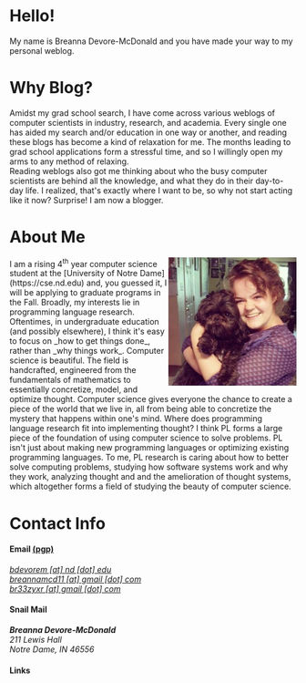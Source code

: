 # Hello!
My name is Breanna Devore-McDonald and you have made your way
to my personal weblog.  

# Why Blog?
Amidst my grad school search, I have come across various weblogs
of computer scientists in industry, research, and academia. Every 
single one has aided my search and/or education in one way or another,
and reading these blogs has become a kind of relaxation for me. The
months leading to grad school applications form a stressful time, and
so I willingly open my arms to any method of relaxing.  
Reading weblogs also got me thinking about who the busy computer 
scientists are behind all the knowledge, and what they do in their
day-to-day life. I realized, that's exactly where I want to be, so 
why not start acting like it now? Surprise! I am now a blogger.

# About Me
<img class="img-circle" style="float: right;" src="/static/teek.jpg" width="225">
I am a rising 4<sup>th</sup> year computer science student at
the [University of Notre Dame](https://cse.nd.edu) and, you 
guessed it, I will be applying to graduate programs in the Fall.
Broadly, my interests lie in programming language research. 
Oftentimes, in undergraduate education (and possibly elsewhere), 
I think it's easy to 
focus on _how to get things done_, rather than _why things work_. 
Computer science is beautiful. The field is handcrafted, 
engineered from the fundamentals of mathematics to essentially
concretize, model, and optimize thought.
Computer science gives everyone the chance to create a 
piece of the world that we live in, all from being able to
concretize the mystery that happens within one's mind.  
Where does programming language research fit into implementing
thought? I think PL forms a large piece of the foundation of 
using computer science to solve problems. PL isn't just 
about making new programming languages or optimizing existing
programming languages. To me, PL research 
is caring about how to better solve computing problems, 
studying how software systems work and why they work, 
analyzing thought and and the amelioration of thought systems,
which altogether forms a field of studying the beauty of computer
science.

# Contact Info

<div class="row featurette">
  <div class="col-md-5 text-left">
   <h4>Email <a href="/publickey.asc">(pgp)</a></h4>
   <address>
    <a href="mailto:bdevorem@nd.edu"> bdevorem [at] nd [dot] edu</a><br>
    <a href="mailto:breannamcd11@gmail.com"> breannamcd11 [at] gmail [dot] com</a><br>
    <a href="mailto:br33zyxr@gmail.com"> br33zyxr [at] gmail [dot] com</a><br>
   </address>
 </div>
 <div class="col-md-4 text-left">
  <h4>Snail Mail</h4>
   <address>
    <strong>Breanna Devore-McDonald</strong><br>
    211 Lewis Hall<br>
    Notre Dame, IN 46556<br>
   </address>
  </div> 
 <div class="col-md-3 text-left">
  <h4>Links</h4>
   <i class="fa fa-github" href="https://github.com/bdevorem"></i>
   <span class="fa fa-bitbucket" href="https://bitbucket.org/bdevorem"></span>
   <span class="fa fa-linkedin-square" href="https://www.linkedin.com/in/bdevorem"></span>
 </div>
</div>
  
  




